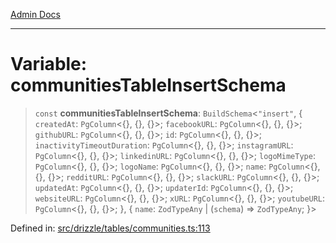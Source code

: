 [Admin Docs](/)

***

# Variable: communitiesTableInsertSchema

> `const` **communitiesTableInsertSchema**: `BuildSchema`\<`"insert"`, \{ `createdAt`: `PgColumn`\<\{\}, \{\}, \{\}\>; `facebookURL`: `PgColumn`\<\{\}, \{\}, \{\}\>; `githubURL`: `PgColumn`\<\{\}, \{\}, \{\}\>; `id`: `PgColumn`\<\{\}, \{\}, \{\}\>; `inactivityTimeoutDuration`: `PgColumn`\<\{\}, \{\}, \{\}\>; `instagramURL`: `PgColumn`\<\{\}, \{\}, \{\}\>; `linkedinURL`: `PgColumn`\<\{\}, \{\}, \{\}\>; `logoMimeType`: `PgColumn`\<\{\}, \{\}, \{\}\>; `logoName`: `PgColumn`\<\{\}, \{\}, \{\}\>; `name`: `PgColumn`\<\{\}, \{\}, \{\}\>; `redditURL`: `PgColumn`\<\{\}, \{\}, \{\}\>; `slackURL`: `PgColumn`\<\{\}, \{\}, \{\}\>; `updatedAt`: `PgColumn`\<\{\}, \{\}, \{\}\>; `updaterId`: `PgColumn`\<\{\}, \{\}, \{\}\>; `websiteURL`: `PgColumn`\<\{\}, \{\}, \{\}\>; `xURL`: `PgColumn`\<\{\}, \{\}, \{\}\>; `youtubeURL`: `PgColumn`\<\{\}, \{\}, \{\}\>; \}, \{ `name`: `ZodTypeAny` \| (`schema`) => `ZodTypeAny`; \}\>

Defined in: [src/drizzle/tables/communities.ts:113](https://github.com/NishantSinghhhhh/talawa-api/blob/a2d437e77a694d2951c25ce8de6694e3fef2fd70/src/drizzle/tables/communities.ts#L113)
